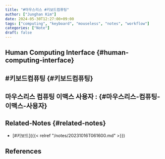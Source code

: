 ```yaml
---
title: "#마우스리스 #키보드컴퓨팅"
author: ["Junghan Kim"]
date: 2024-05-30T12:27:00+09:00
tags: ["computing", "keyboard", "mouseless", "notes", "workflow"]
categories: ["Note"]
draft: false
---
```


## Human Computing Interface {#human-computing-interface}


## #키보드컴퓨팅 {#키보드컴퓨팅}


## 마우스리스 컴퓨팅 이맥스 사용자 :  {#마우스리스-컴퓨팅-이맥스-사용자}


## Related-Notes {#related-notes}

-   [#키보드]({{< relref "/notes/20231016T061600.md" >}})

## References

<style>.csl-entry{text-indent: -1.5em; margin-left: 1.5em;}</style><div class="csl-bib-body">
</div>
